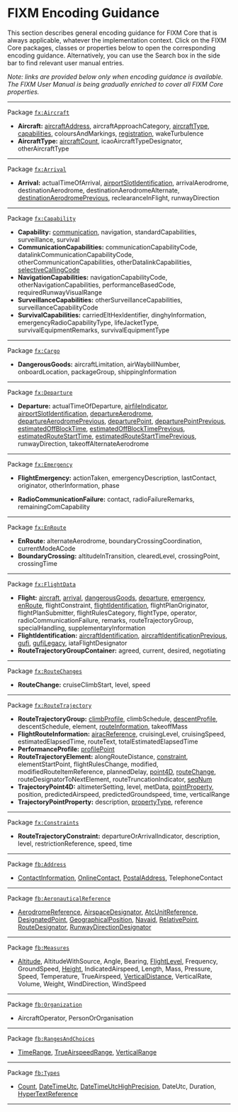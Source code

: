 # FIXM Encoding Guidance

This section describes general encoding guidance for FIXM Core that is always applicable, whatever the implementation context. Click on the FIXM Core packages, classes or properties below to open the corresponding encoding guidance. Alternatively, you can use the Search box in the side bar to find relevant user manual entries.

*Note: links are provided below only when encoding guidance is available. The FIXM User Manual is being gradually enriched to cover all FIXM Core properties.*

---
Package [`fx:Aircraft`]
- **Aircraft:** [aircraftAddress], aircraftApproachCategory, [aircraftType], [capabilities], coloursAndMarkings, [registration], wakeTurbulence
- **AircraftType:** [aircraftCount], icaoAircraftTypeDesignator, otherAircraftType
---
Package [`fx:Arrival`]
- **Arrival:** actualTimeOfArrival, [airportSlotIdentification], arrivalAerodrome, destinationAerodrome, destinationAerodromeAlternate, [destinationAerodromePrevious], reclearanceInFlight, runwayDirection
---
Package [`fx:Capability`]
- **Capability:** [communication], navigation, standardCapabilities, surveillance, survival
- **CommunicationCapabilities:** communicationCapabilityCode, datalinkCommunicationCapabilityCode, otherCommunicationCapabilities, otherDatalinkCapabilities, [selectiveCallingCode]
- **NavigationCapabilities:** navigationCapabilityCode, otherNavigationCapabilities, performanceBasedCode, requiredRunwayVisualRange
- **SurveillanceCapabilities:** otherSurveillanceCapabilities, surveillanceCapabilityCode
- **SurvivalCapabilities:** carriedEltHexIdentifier, dinghyInformation, emergencyRadioCapabilityType, lifeJacketType, survivalEquipmentRemarks, survivalEquipmentType
---
Package [`fx:Cargo`]
- **DangerousGoods:** aircraftLimitation, airWaybillNumber, onboardLocation, packageGroup, shippingInformation
<!-- - **fx:DangerousGoodsPackageGroup:** dangerousGoodsPackage, shipmentDimensions -->
<!-- - **fx:DangerousGoodsPackage:** allPackedInOne, compatibilityGroup, dangerousGoodsLimitation, dangerousGoodsQuantity, hazardClass, packingGroup, properShippingName, radioactiveMaterials, shipmentDimensions, subsidiaryHazardClass, unNumber -->
---
Package [`fx:Departure`]
- **Departure:** actualTimeOfDeparture, [airfileIndicator], [airportSlotIdentification], [departureAerodrome], [departureAerodromePrevious], [departurePoint], [departurePointPrevious], [estimatedOffBlockTime], [estimatedOffBlockTimePrevious], [estimatedRouteStartTime], [estimatedRouteStartTimePrevious], runwayDirection, takeoffAlternateAerodrome
---
Package [`fx:Emergency`]
- **FlightEmergency:** actionTaken, emergencyDescription, lastContact, originator, otherInformation, phase
<!-- - **fx:LastContactType:** lastContactFrequency, lastContactTime, lastContactUnit, position -->
- **RadioCommunicationFailure:** contact, radioFailureRemarks, remainingComCapability
---
Package [`fx:EnRoute`]
- **EnRoute:** alternateAerodrome, boundaryCrossingCoordination, currentModeACode
- **BoundaryCrossing:** altitudeInTransition, clearedLevel, crossingPoint, crossingTime
---
Package [`fx:FlightData`]
- **Flight:** [aircraft], [arrival], [dangerousGoods], [departure], [emergency], [enRoute], flightConstraint, [flightIdentification], flightPlanOriginator, flightPlanSubmitter, flightRulesCategory, flightType, operator, radioCommunicationFailure, remarks, routeTrajectoryGroup, specialHandling, supplementaryInformation
- **FlightIdentification:** [aircraftIdentification], [aircraftIdentificationPrevious], [gufi], [gufiLegacy], iataFlightDesignator
- **RouteTrajectoryGroupContainer:** agreed, current, desired, negotiating
---
Package [`fx:RouteChanges`]
- **RouteChange:** cruiseClimbStart, level, speed 
---
Package [`fx:RouteTrajectory`]
- **RouteTrajectoryGroup:** [climbProfile], climbSchedule, [descentProfile], descentSchedule, element, [routeInformation], takeoffMass
- **FlightRouteInformation:** [airacReference], cruisingLevel, cruisingSpeed, estimatedElapsedTime, routeText, totalEstimatedElapsedTime
- **PerformanceProfile:** [profilePoint]
- **RouteTrajectoryElement:** alongRouteDistance, [constraint], elementStartPoint, flightRulesChange, modified, modifiedRouteItemReference, plannedDelay, [point4D], [routeChange], routeDesignatorToNextElement, routeTruncationIndicator, [seqNum]
- **TrajectoryPoint4D:** altimeterSetting, level, metData, [pointProperty], position, predictedAirspeed, predictedGroundspeed, time, verticalRange
- **TrajectoryPointProperty:** description, [propertyType], reference
---
Package [`fx:Constraints`]
- **RouteTrajectoryConstraint:** departureOrArrivalIndicator, description, level, restrictionReference, speed, time
---
Package [`fb:Address`]
- [ContactInformation], [OnlineContact], [PostalAddress], TelephoneContact
---
Package [`fb:AeronauticalReference`]
- [AerodromeReference], [AirspaceDesignator], [AtcUnitReference], [DesignatedPoint], [GeographicalPosition], [Navaid], [RelativePoint], [RouteDesignator], [RunwayDirectionDesignator]
---
Package [`fb:Measures`]
- [Altitude], AltitudeWithSource, Angle, Bearing, [FlightLevel], Frequency, GroundSpeed, [Height], IndicatedAirspeed, Length, Mass, Pressure, Speed, Temperature, TrueAirspeed, [VerticalDistance], VerticalRate, Volume, Weight, WindDirection, WindSpeed
---
Package [`fb:Organization`]
- AircraftOperator, PersonOrOrganisation
---
Package [`fb:RangesAndChoices`]
- [TimeRange], [TrueAirspeedRange], [VerticalRange]
---
Package [`fb:Types`]
- [Count], [DateTimeUtc], [DateTimeUtcHighPrecision], DateUtc, Duration, [HyperTextReference]
---

<!----------------------------------------------------->
<!-- Links for fx:Aircraft -->
[`fx:Aircraft`]: https://fixm-ccb.github.io/fixm-user-manual-4.3.0-testing/#/general-guidance/fx_Aircraft
[aircraftAddress]: https://fixm-ccb.github.io/fixm-user-manual-4.3.0-testing/#/general-guidance/fx_Aircraft?id=aircraftaddress
[aircraftType]: https://fixm-ccb.github.io/fixm-user-manual-4.3.0-testing/#/general-guidance/fx_Aircraft?id=aircrafttype
[registration]: https://fixm-ccb.github.io/fixm-user-manual-4.3.0-testing/#/general-guidance/fx_Aircraft?id=registration
[capabilities]: https://fixm-ccb.github.io/fixm-user-manual-4.3.0-testing/#/general-guidance/fx_Capability
[aircraftCount]: https://fixm-ccb.github.io/fixm-user-manual-4.3.0-testing/#/general-guidance/fx_Aircraft?id=aircraftcount

<!-- Links for fx:Arrival -->
[`fx:Arrival`]: https://fixm-ccb.github.io/fixm-user-manual-4.3.0-testing/#/general-guidance/fx_Arrival
[destinationAerodromePrevious]: https://fixm-ccb.github.io/fixm-user-manual-4.3.0-testing/#/general-guidance/fx_FlightData?id=aircraftidentificationprevious

<!-- Links for fx:Capability -->
[`fx:Capability`]: https://fixm-ccb.github.io/fixm-user-manual-4.3.0-testing/#/general-guidance/fx_Capability
[communication]: https://fixm-ccb.github.io/fixm-user-manual-4.3.0-testing/#/general-guidance/fx_Capability?id=communication
[selectiveCallingCode]: https://fixm-ccb.github.io/fixm-user-manual-4.3.0-testing/#/general-guidance/fx_Capability?id=selectivecallingcode

<!-- Links for fx:Cargo -->
[`fx:Cargo`]: https://fixm-ccb.github.io/fixm-user-manual-4.3.0-testing/#/general-guidance/fx_Cargo

<!-- Links for fx:Departure -->
[`fx:Departure`]: https://fixm-ccb.github.io/fixm-user-manual-4.3.0-testing/#/general-guidance/fx_Departure
[airfileIndicator]: https://fixm-ccb.github.io/fixm-user-manual-4.3.0-testing/#/general-guidance/fx_Departure?id=airfileindicator
[airportslotidentification]: https://fixm-ccb.github.io/fixm-user-manual-4.3.0-testing/#/general-guidance/fx_Departure?id=airportslotidentification
[departureAerodrome]: https://fixm-ccb.github.io/fixm-user-manual-4.3.0-testing/#/general-guidance/fx_Departure?id=departureaerodrome-departurepoint
[departureAerodromePrevious]: https://fixm-ccb.github.io/fixm-user-manual-4.3.0-testing/#/general-guidance/fx_FlightData?id=aircraftidentificationprevious
[departurePoint]: https://fixm-ccb.github.io/fixm-user-manual-4.3.0-testing/#/general-guidance/fx_Departure?id=departureaerodrome-departurepoint
[departurePointPrevious]: https://fixm-ccb.github.io/fixm-user-manual-4.3.0-testing/#/general-guidance/fx_FlightData?id=aircraftidentificationprevious
[estimatedOffBlockTime]: https://fixm-ccb.github.io/fixm-user-manual-4.3.0-testing/#/general-guidance/fx_Departure?id=estimatedoffblocktime-estimatedroutestarttime
[estimatedOffBlockTimePrevious]: https://fixm-ccb.github.io/fixm-user-manual-4.3.0-testing/#/general-guidance/fx_FlightData?id=aircraftidentificationprevious
[estimatedRouteStartTime]: https://fixm-ccb.github.io/fixm-user-manual-4.3.0-testing/#/general-guidance/fx_Departure?id=estimatedoffblocktime-estimatedroutestarttime
[estimatedRouteStartTimePrevious]: https://fixm-ccb.github.io/fixm-user-manual-4.3.0-testing/#/general-guidance/fx_FlightData?id=aircraftidentificationprevious

<!-- Links for fx:Emergency -->
[`fx:Emergency`]: https://fixm-ccb.github.io/fixm-user-manual-4.3.0-testing/#/general-guidance/fx_Emergency

<!-- Links for fx:EnRoute -->
[`fx:EnRoute`]: https://fixm-ccb.github.io/fixm-user-manual-4.3.0-testing/#/general-guidance/fx_EnRoute

<!-- Links for fx:FlightData -->
[`fx:FlightData`]: https://fixm-ccb.github.io/fixm-user-manual-4.3.0-testing/#/general-guidance/fx_FlightData
[aircraft]: https://fixm-ccb.github.io/fixm-user-manual-4.3.0-testing/#/general-guidance/fx_Aircraft?id=encoding-guidance-for-fxaircraft
[arrival]: https://fixm-ccb.github.io/fixm-user-manual-4.3.0-testing/#/general-guidance/fx_Arrival?id=encoding-guidance-for-fxarrival
[dangerousGoods]: https://fixm-ccb.github.io/fixm-user-manual-4.3.0-testing/#/general-guidance/fx_Cargo?id=encoding-guidance-for-fxcargo
[departure]: https://fixm-ccb.github.io/fixm-user-manual-4.3.0-testing/#/general-guidance/fx_Departure?id=encoding-guidance-for-fxdeparture
[emergency]: https://fixm-ccb.github.io/fixm-user-manual-4.3.0-testing/#/general-guidance/fx_Emergency?id=encoding-guidance-for-fxemergency
[enRoute]: https://fixm-ccb.github.io/fixm-user-manual-4.3.0-testing/#/general-guidance/fx_EnRoute?id=encoding-guidance-for-fxenroute
[flightIdentification]: https://fixm-ccb.github.io/fixm-user-manual-4.3.0-testing/#/general-guidance/fx_FlightData?id=flightidentification
[aircraftIdentification]: https://fixm-ccb.github.io/fixm-user-manual-4.3.0-testing/#/general-guidance/fx_FlightData?id=aircraftidentification
[aircraftIdentificationPrevious]: https://fixm-ccb.github.io/fixm-user-manual-4.3.0-testing/#/general-guidance/fx_FlightData?id=aircraftidentificationprevious
[gufi]: https://fixm-ccb.github.io/fixm-user-manual-4.3.0-testing/#/general-guidance/fx_FlightData?id=gufi
[gufiLegacy]: https://fixm-ccb.github.io/fixm-user-manual-4.3.0-testing/#/general-guidance/fx_FlightData?id=compatibility-with-fixm-core-420

<!-- Links for fx:RouteChanges -->
[`fx:RouteChanges`]: https://fixm-ccb.github.io/fixm-user-manual-4.3.0-testing/#/general-guidance/fx_RouteChanges

<!-- Links for fx:RouteTrajectory -->
[`fx:RouteTrajectory`]: https://fixm-ccb.github.io/fixm-user-manual-4.3.0-testing/#/general-guidance/fx_RouteTrajectory
[climbProfile]: https://fixm-ccb.github.io/fixm-user-manual-4.3.0-testing/#/general-guidance/fx_RouteTrajectory?id=climbprofile-descentprofile
[descentProfile]: https://fixm-ccb.github.io/fixm-user-manual-4.3.0-testing/#/general-guidance/fx_RouteTrajectory?id=climbprofile-descentprofile
[profilePoint]: https://fixm-ccb.github.io/fixm-user-manual-4.3.0-testing/#/general-guidance/fx_RouteTrajectory?id=climbprofile-descentprofile
[routeInformation]: https://fixm-ccb.github.io/fixm-user-manual-4.3.0-testing/#/general-guidance/fx_RouteTrajectory?id=routeinformation
[point4D]: https://fixm-ccb.github.io/fixm-user-manual-4.3.0-testing/#/general-guidance/fx_RouteTrajectory?id=point4d
[pointProperty]: https://fixm-ccb.github.io/fixm-user-manual-4.3.0-testing/#/general-guidance/fx_RouteTrajectory?id=pointproperty
[propertyType]: https://fixm-ccb.github.io/fixm-user-manual-4.3.0-testing/#/general-guidance/fx_RouteTrajectory?id=pointproperty
[element]: https://fixm-ccb.github.io/fixm-user-manual-4.3.0-testing/#/general-guidance/fx_RouteTrajectory?id=element
[airacReference]: https://fixm-ccb.github.io/fixm-user-manual-4.3.0-testing/#/general-guidance/fx_RouteTrajectory?id=airacreference
[constraint]: https://fixm-ccb.github.io/fixm-user-manual-4.3.0-testing/#/general-guidance/fx_Constraints?id=encoding-guidance-for-fxconstraints
[routeChange]: https://fixm-ccb.github.io/fixm-user-manual-4.3.0-testing/#/general-guidance/fx_RouteChanges?id=encoding-guidance-for-fxroutechanges
[seqNum]: https://fixm-ccb.github.io/fixm-user-manual-4.3.0-testing/#/general-guidance/fb_Types?id=count-sequence-numbers

<!-- Links for fx:Constraints -->
[`fx:Constraints`]: https://fixm-ccb.github.io/fixm-user-manual-4.3.0-testing/#/general-guidance/fx_Constraints

<!-- Links for fb:Address -->
[`fb:Address`]: https://fixm-ccb.github.io/fixm-user-manual-4.3.0-testing/#/general-guidance/fb_Address
[ContactInformation]: https://fixm-ccb.github.io/fixm-user-manual-4.3.0-testing/#/general-guidance/fb_Address?id=contactinformation
[OnlineContact]: https://fixm-ccb.github.io/fixm-user-manual-4.3.0-testing/#/general-guidance/fb_Address?id=onlinecontact
[PostalAddress]: https://fixm-ccb.github.io/fixm-user-manual-4.3.0-testing/#/general-guidance/fb_Address?id=postaladdress

<!-- Links for fb:AeronauticalReference -->
[`fb:AeronauticalReference`]: https://fixm-ccb.github.io/fixm-user-manual-4.3.0-testing/#/general-guidance/fb_AeronauticalReference
[AerodromeReference]: https://fixm-ccb.github.io/fixm-user-manual-4.3.0-testing/#/general-guidance/fb_AeronauticalReference?id=aerodromereference
[AirspaceDesignator]: https://fixm-ccb.github.io/fixm-user-manual-4.3.0-testing/#/general-guidance/fb_AeronauticalReference?id=airspacedesignator
[AtcUnitReference]: https://fixm-ccb.github.io/fixm-user-manual-4.3.0-testing/#/general-guidance/fb_AeronauticalReference?id=atcunitreference
[DesignatedPoint]: https://fixm-ccb.github.io/fixm-user-manual-4.3.0-testing/#/general-guidance/fb_AeronauticalReference?id=designatedpoint
[GeographicalPosition]: https://fixm-ccb.github.io/fixm-user-manual-4.3.0-testing/#/general-guidance/fb_AeronauticalReference?id=geographicalposition
[Navaid]: https://fixm-ccb.github.io/fixm-user-manual-4.3.0-testing/#/general-guidance/fb_AeronauticalReference?id=navaid
[RelativePoint]: https://fixm-ccb.github.io/fixm-user-manual-4.3.0-testing/#/general-guidance/fb_AeronauticalReference?id=relativepoint
[RouteDesignator]: https://fixm-ccb.github.io/fixm-user-manual-4.3.0-testing/#/general-guidance/fb_AeronauticalReference?id=routedesignator
[RunwayDirectionDesignator]: https://fixm-ccb.github.io/fixm-user-manual-4.3.0-testing/#/general-guidance/fb_AeronauticalReference?id=runwaydirectiondesignator

<!-- Links for fb:Measures -->
[`fb:Measures`]: https://fixm-ccb.github.io/fixm-user-manual-4.3.0-testing/#/general-guidance/fb_Measures
[VerticalDistance]: https://fixm-ccb.github.io/fixm-user-manual-4.3.0-testing/#/general-guidance/fb_Measures?id=verticaldistance
[Altitude]: https://fixm-ccb.github.io/fixm-user-manual-4.3.0-testing/#/general-guidance/fb_Measures?id=verticaldistance
[FlightLevel]: https://fixm-ccb.github.io/fixm-user-manual-4.3.0-testing/#/general-guidance/fb_Measures?id=verticaldistance
[Height]: https://fixm-ccb.github.io/fixm-user-manual-4.3.0-testing/#/general-guidance/fb_Measures?id=verticaldistance

<!-- Links for fb:Organization -->
[`fb:Organization`]: https://fixm-ccb.github.io/fixm-user-manual-4.3.0-testing/#/general-guidance/fb_Organization

<!-- Links for fb:RangesAndChoices -->
[`fb:RangesAndChoices`]: https://fixm-ccb.github.io/fixm-user-manual-4.3.0-testing/#/general-guidance/fb_RangesAndChoice
[TimeRange]: https://fixm-ccb.github.io/fixm-user-manual-4.3.0-testing/#/general-guidance/fb_RangesAndChoice?id=timerange
[TrueAirspeedRange]: https://fixm-ccb.github.io/fixm-user-manual-4.3.0-testing/#/general-guidance/fb_RangesAndChoice?id=trueairspeedrange
[VerticalRange]: https://fixm-ccb.github.io/fixm-user-manual-4.3.0-testing/#/general-guidance/fb_RangesAndChoice?id=verticalrange

<!-- Links for fb:Types -->
[`fb:Types`]: https://fixm-ccb.github.io/fixm-user-manual-4.3.0-testing/#/general-guidance/fb_Types
[Count]: https://fixm-ccb.github.io/fixm-user-manual-4.3.0-testing/#/general-guidance/fb_Types?id=count-sequence-numbers
[DateTimeUtc]: https://fixm-ccb.github.io/fixm-user-manual-4.3.0-testing/#/general-guidance/fb_Types?id=datetimeutchighprecision
[DateTimeUtcHighPrecision]: https://fixm-ccb.github.io/fixm-user-manual-4.3.0-testing/#/general-guidance/fb_Types?id=datetimeutchighprecision
[HyperTextReference]: https://fixm-ccb.github.io/fixm-user-manual-4.3.0-testing/#/general-guidance/fb_AeronauticalReference?id=hypertext-references
<!----------------------------------------------------->
